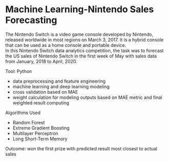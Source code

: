 # Machine Learning-Nintendo Sales Forecasting 
The Nintendo Switch is a video game console developed by Nintendo, released worldwide in most regions on March 3, 2017. It is a hybrid console that can be used as a home console and portable device.  <br>
In this Nintendo Switch data analytics competition, the task was to forecast the US sales of Nintendo Switch in the first week of May with sales data from January, 2018 to April, 2020.  <br>

Tool: Python  <br>

* data preprocessing and feature engineering
* machine learning and deep learning modeling
* cross validation based on MAE
* weight calculation for modeling outputs based on MAE metric and final weighted result computing 

Algorithms Used  <br>
* Random Forest  <br>
* Extreme Gradient Boosting  <br>
* Multilayer Perceptron  <br>
* Long Short-Term Memory  <br>

Outcome: won the first prize with predicted result most closest to actual sales
